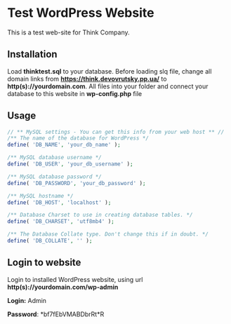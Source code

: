 # Test WordPress Website

This is a test web-site for Think Company.

## Installation

Load __thinktest.sql__ to your database. Before loading slq file, change all domain links from __https://think.devovrutsky.pp.ua/__ to __http(s)://yourdomain.com__. All files into your folder and connect your database to this website in __wp-config.php__ file


## Usage

```php
// ** MySQL settings - You can get this info from your web host ** //
/** The name of the database for WordPress */
define( 'DB_NAME', 'your_db_name' );

/** MySQL database username */
define( 'DB_USER', 'your_db_username' );

/** MySQL database password */
define( 'DB_PASSWORD', 'your_db_password' );

/** MySQL hostname */
define( 'DB_HOST', 'localhost' );

/** Database Charset to use in creating database tables. */
define( 'DB_CHARSET', 'utf8mb4' );

/** The Database Collate type. Don't change this if in doubt. */
define( 'DB_COLLATE', '' );
```

## Login to website
Login to installed WordPress website, using url __http(s)://yourdomain.com/wp-admin__


__Login:__ Admin

__Password__: \*bf7fEbVMABDbrRt*R
